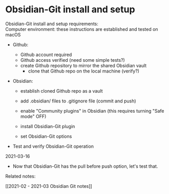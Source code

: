 # Obsidian-Git install and setup
 
 Obsidian-Git install and setup requirements:  
 Computer environment: these instructions are established and tested on macOS

  - Github:
	- Github account required
	- Github access verified (need some simple tests?)
	- create Github repository to mirror the shared Obsidian vault
	  - clone that Github repo on the local machine (verify?)

  - Obsidian:
    - establish cloned Github repo as a vault
	- add .obsidian/ files to .gitignore file (commit and push)
	
	- enable "Community plugins" in Obsidian
	  (this requires turning "Safe mode" OFF)
    - install Obsidian-Git plugin
	- set Obsidian-Git options
	
  - Test and verify Obsidian-Git operation
  
  2021-03-16
  - Now that Obsidian-Git has the pull before push option, let's test that.

Related notes:  

[[2021-02 - 2021-03 Obsidian Git notes]]  
